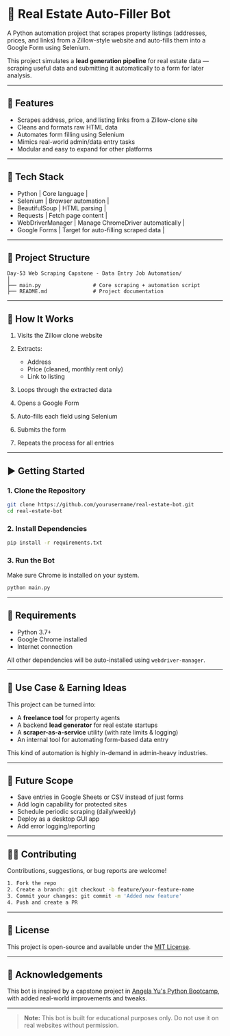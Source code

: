 # 🏡 Real Estate Auto-Filler Bot

A Python automation project that scrapes property listings (addresses, prices, and links) from a Zillow-style website and auto-fills them into a Google Form using Selenium.

This project simulates a **lead generation pipeline** for real estate data — scraping useful data and submitting it automatically to a form for later analysis.

---


## 🚀 Features

* Scrapes address, price, and listing links from a Zillow-clone site
* Cleans and formats raw HTML data
* Automates form filling using Selenium
* Mimics real-world admin/data entry tasks
* Modular and easy to expand for other platforms

---

## 🧰 Tech Stack



* Python           | Core language                        |
* Selenium         | Browser automation                   |
* BeautifulSoup    | HTML parsing                         |
* Requests         | Fetch page content                   |
* WebDriverManager | Manage ChromeDriver automatically    |
* Google Forms     | Target for auto-filling scraped data |

---

## 📂 Project Structure

```
Day-53 Web Scraping Capstone - Data Entry Job Automation/
│
├── main.py                 # Core scraping + automation script
├── README.md               # Project documentation
```

---

## 🧪 How It Works

1. Visits the Zillow clone website
2. Extracts:

   * Address
   * Price (cleaned, monthly rent only)
   * Link to listing
3. Loops through the extracted data
4. Opens a Google Form
5. Auto-fills each field using Selenium
6. Submits the form
7. Repeats the process for all entries

---

## ▶️ Getting Started

### 1. Clone the Repository

```bash
git clone https://github.com/yourusername/real-estate-bot.git
cd real-estate-bot
```

### 2. Install Dependencies

```bash
pip install -r requirements.txt
```

### 3. Run the Bot

Make sure Chrome is installed on your system.

```bash
python main.py
```

---

## 🧾 Requirements

* Python 3.7+
* Google Chrome installed
* Internet connection

All other dependencies will be auto-installed using `webdriver-manager`.

---

## 📌 Use Case & Earning Ideas

This project can be turned into:

* A **freelance tool** for property agents
* A backend **lead generator** for real estate startups
* A **scraper-as-a-service** utility (with rate limits & logging)
* An internal tool for automating form-based data entry

This kind of automation is highly in-demand in admin-heavy industries.

---

## 🔮 Future Scope

* Save entries in Google Sheets or CSV instead of just forms
* Add login capability for protected sites
* Schedule periodic scraping (daily/weekly)
* Deploy as a desktop GUI app
* Add error logging/reporting

---

## 🙋‍♂️ Contributing

Contributions, suggestions, or bug reports are welcome!

```bash
1. Fork the repo
2. Create a branch: git checkout -b feature/your-feature-name
3. Commit your changes: git commit -m 'Added new feature'
4. Push and create a PR
```

---

## 📄 License

This project is open-source and available under the [MIT License](LICENSE).

---

## 🙌 Acknowledgements

This bot is inspired by a capstone project in [Angela Yu's Python Bootcamp](https://www.udemy.com/course/100-days-of-code/), with added real-world improvements and tweaks.

---

> **Note:** This bot is built for educational purposes only. Do not use it on real websites without permission.

```
